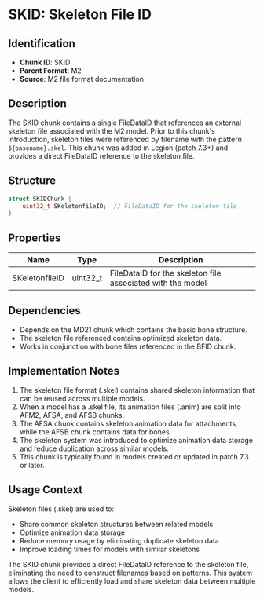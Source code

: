 # SKID: Skeleton File ID

## Identification
- **Chunk ID**: SKID
- **Parent Format**: M2
- **Source**: M2 file format documentation

## Description
The SKID chunk contains a single FileDataID that references an external skeleton file associated with the M2 model. Prior to this chunk's introduction, skeleton files were referenced by filename with the pattern `${basename}.skel`. This chunk was added in Legion (patch 7.3+) and provides a direct FileDataID reference to the skeleton file.

## Structure
```cpp
struct SKIDChunk {
    uint32_t SKeletonfileID;  // FileDataID for the skeleton file
}
```

## Properties
| Name | Type | Description |
|------|------|-------------|
| SKeletonfileID | uint32_t | FileDataID for the skeleton file associated with the model |

## Dependencies
- Depends on the MD21 chunk which contains the basic bone structure.
- The skeleton file referenced contains optimized skeleton data.
- Works in conjunction with bone files referenced in the BFID chunk.

## Implementation Notes
1. The skeleton file format (.skel) contains shared skeleton information that can be reused across multiple models.
2. When a model has a .skel file, its animation files (.anim) are split into AFM2, AFSA, and AFSB chunks.
3. The AFSA chunk contains skeleton animation data for attachments, while the AFSB chunk contains data for bones.
4. The skeleton system was introduced to optimize animation data storage and reduce duplication across similar models.
5. This chunk is typically found in models created or updated in patch 7.3 or later.

## Usage Context
Skeleton files (.skel) are used to:
- Share common skeleton structures between related models
- Optimize animation data storage
- Reduce memory usage by eliminating duplicate skeleton data
- Improve loading times for models with similar skeletons

The SKID chunk provides a direct FileDataID reference to the skeleton file, eliminating the need to construct filenames based on patterns. This system allows the client to efficiently load and share skeleton data between multiple models. 